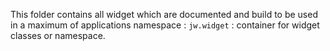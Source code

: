 This folder contains all widget which are documented and build to be used in a maximum of applications
namespace :
  `jw.widget` : container for widget classes or namespace.